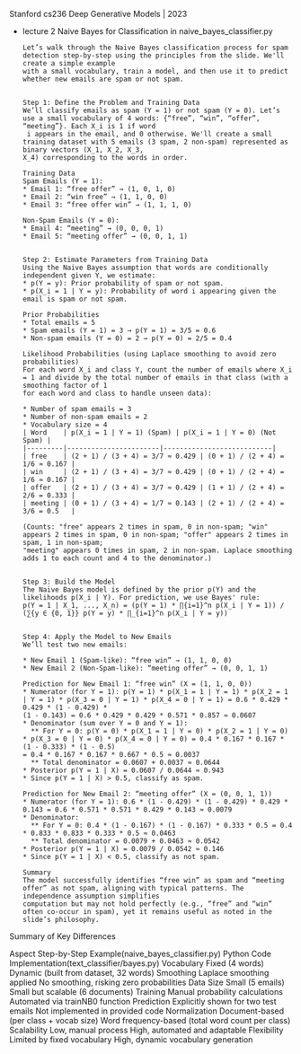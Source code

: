 Stanford cs236 Deep Generative Models | 2023

* lecture 2
    Naive Bayes for Classification in naive_bayes_classifier.py
  
    ```
    Let’s walk through the Naive Bayes classification process for spam detection step-by-step using the principles from the slide. We'll create a simple example
    with a small vocabulary, train a model, and then use it to predict whether new emails are spam or not spam.


    Step 1: Define the Problem and Training Data
    We’ll classify emails as spam (Y = 1) or not spam (Y = 0). Let’s use a small vocabulary of 4 words: {“free”, “win”, “offer”, “meeting”}. Each X_i is 1 if word
     i appears in the email, and 0 otherwise. We'll create a small training dataset with 5 emails (3 spam, 2 non-spam) represented as binary vectors (X_1, X_2, X_3,
    X_4) corresponding to the words in order.

    Training Data
    Spam Emails (Y = 1):
    * Email 1: “free offer” → (1, 0, 1, 0)
    * Email 2: “win free” → (1, 1, 0, 0)
    * Email 3: “free offer win” → (1, 1, 1, 0)
    
    Non-Spam Emails (Y = 0):
    * Email 4: “meeting” → (0, 0, 0, 1)
    * Email 5: “meeting offer” → (0, 0, 1, 1)


    Step 2: Estimate Parameters from Training Data
    Using the Naive Bayes assumption that words are conditionally independent given Y, we estimate:
    * p(Y = y): Prior probability of spam or not spam.
    * p(X_i = 1 | Y = y): Probability of word i appearing given the email is spam or not spam.

    Prior Probabilities
    * Total emails = 5
    * Spam emails (Y = 1) = 3 → p(Y = 1) = 3/5 = 0.6
    * Non-spam emails (Y = 0) = 2 → p(Y = 0) = 2/5 = 0.4

    Likelihood Probabilities (using Laplace smoothing to avoid zero probabilities)
    For each word X_i and class Y, count the number of emails where X_i = 1 and divide by the total number of emails in that class (with a smoothing factor of 1
    for each word and class to handle unseen data):

    * Number of spam emails = 3
    * Number of non-spam emails = 2
    * Vocabulary size = 4
    | Word    | p(X_i = 1 | Y = 1) (Spam) | p(X_i = 1 | Y = 0) (Not Spam) |
    |---------|-----------------------|---------------------------|
    | free    | (2 + 1) / (3 + 4) = 3/7 ≈ 0.429 | (0 + 1) / (2 + 4) = 1/6 ≈ 0.167 |
    | win     | (2 + 1) / (3 + 4) = 3/7 ≈ 0.429 | (0 + 1) / (2 + 4) = 1/6 ≈ 0.167 |
    | offer   | (2 + 1) / (3 + 4) = 3/7 ≈ 0.429 | (1 + 1) / (2 + 4) = 2/6 = 0.333 |
    | meeting | (0 + 1) / (3 + 4) = 1/7 ≈ 0.143 | (2 + 1) / (2 + 4) = 3/6 = 0.5   |

    (Counts: "free" appears 2 times in spam, 0 in non-spam; "win" appears 2 times in spam, 0 in non-spam; "offer" appears 2 times in spam, 1 in non-spam;
    "meeting" appears 0 times in spam, 2 in non-spam. Laplace smoothing adds 1 to each count and 4 to the denominator.)


    Step 3: Build the Model
    The Naive Bayes model is defined by the prior p(Y) and the likelihoods p(X_i | Y). For prediction, we use Bayes' rule:
    p(Y = 1 | X_1, ..., X_n) = (p(Y = 1) * ∏{i=1}^n p(X_i | Y = 1)) / (∑{y ∈ {0, 1}} p(Y = y) * ∏_{i=1}^n p(X_i | Y = y))


    Step 4: Apply the Model to New Emails
    We’ll test two new emails:

    * New Email 1 (Spam-like): “free win” → (1, 1, 0, 0)
    * New Email 2 (Non-Spam-like): “meeting offer” → (0, 0, 1, 1)

    Prediction for New Email 1: “free win” (X = (1, 1, 0, 0))
    * Numerator (for Y = 1): p(Y = 1) * p(X_1 = 1 | Y = 1) * p(X_2 = 1 | Y = 1) * p(X_3 = 0 | Y = 1) * p(X_4 = 0 | Y = 1) = 0.6 * 0.429 * 0.429 * (1 - 0.429) *
    (1 - 0.143) = 0.6 * 0.429 * 0.429 * 0.571 * 0.857 ≈ 0.0607
    * Denominator (sum over Y = 0 and Y = 1):
      ** For Y = 0: p(Y = 0) * p(X_1 = 1 | Y = 0) * p(X_2 = 1 | Y = 0) * p(X_3 = 0 | Y = 0) * p(X_4 = 0 | Y = 0) = 0.4 * 0.167 * 0.167 * (1 - 0.333) * (1 - 0.5)
    = 0.4 * 0.167 * 0.167 * 0.667 * 0.5 ≈ 0.0037
      ** Total denominator = 0.0607 + 0.0037 ≈ 0.0644
    * Posterior p(Y = 1 | X) = 0.0607 / 0.0644 ≈ 0.943
    * Since p(Y = 1 | X) > 0.5, classify as spam.

    Prediction for New Email 2: “meeting offer” (X = (0, 0, 1, 1))
    * Numerator (for Y = 1): 0.6 * (1 - 0.429) * (1 - 0.429) * 0.429 * 0.143 = 0.6 * 0.571 * 0.571 * 0.429 * 0.143 ≈ 0.0079
    * Denominator:
      ** For Y = 0: 0.4 * (1 - 0.167) * (1 - 0.167) * 0.333 * 0.5 = 0.4 * 0.833 * 0.833 * 0.333 * 0.5 ≈ 0.0463
      ** Total denominator = 0.0079 + 0.0463 ≈ 0.0542
    * Posterior p(Y = 1 | X) = 0.0079 / 0.0542 ≈ 0.146
    * Since p(Y = 1 | X) < 0.5, classify as not spam.
    
    Summary
    The model successfully identifies “free win” as spam and “meeting offer” as not spam, aligning with typical patterns. The independence assumption simplifies
    computation but may not hold perfectly (e.g., “free” and “win” often co-occur in spam), yet it remains useful as noted in the slide’s philosophy.
    ```

Summary of Key Differences

Aspect	Step-by-Step Example(naive_bayes_classifier.py)	Python Code Implementation(text_classifier/bayes.py)
Vocabulary	Fixed (4 words)	Dynamic (built from dataset, 32 words)
Smoothing	Laplace smoothing applied	No smoothing, risking zero probabilities
Data Size	Small (5 emails)	Small but scalable (6 documents)
Training	Manual probability calculations	Automated via trainNB0 function
Prediction	Explicitly shown for two test emails	Not implemented in provided code
Normalization	Document-based (per class + vocab size)	Word frequency-based (total word count per class)
Scalability	Low, manual process	High, automated and adaptable
Flexibility	Limited by fixed vocabulary	High, dynamic vocabulary generation
